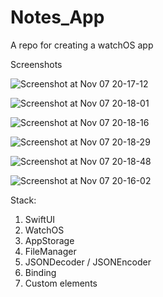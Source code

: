 # Notes_App
A repo for creating a watchOS app


Screenshots

![Screenshot at Nov 07 20-17-12](https://user-images.githubusercontent.com/95411693/200373761-4c3cc6d1-6858-429a-9029-407ef698ea5a.png)

![Screenshot at Nov 07 20-18-01](https://user-images.githubusercontent.com/95411693/200373780-a1822ba2-b482-4168-ad87-b4f20b580589.png)

![Screenshot at Nov 07 20-18-16](https://user-images.githubusercontent.com/95411693/200373795-ea5880f3-fc56-428b-b13f-dc07c540f0fd.png)

![Screenshot at Nov 07 20-18-29](https://user-images.githubusercontent.com/95411693/200373809-7e5f8302-1ccf-4f95-a860-f5d1abe8bed0.png)

![Screenshot at Nov 07 20-18-48](https://user-images.githubusercontent.com/95411693/200373818-876a53c7-2bd8-4c8e-bb9d-10cf4f618ec5.png)

![Screenshot at Nov 07 20-16-02](https://user-images.githubusercontent.com/95411693/200373830-c1c341be-9fea-4382-aaab-08a7d63f58c9.png)

Stack:

1. SwiftUI
2. WatchOS
3. AppStorage
4. FileManager
5. JSONDecoder / JSONEncoder
6. Binding
7. Custom elements

